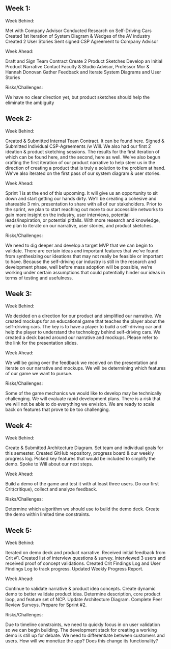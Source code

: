 ## Week 1:

Week Behind:

  Met with Company Advisor
  Conducted Research on Self-Driving Cars
  Created 1st Iteration of System Diagram & Wedges of the AV industry
  Created 2 User Stories
  Sent signed CSP Agreement to Company Advisor

Week Ahead:

  Draft and Sign Team Contract
  Create 2 Product Sketches
  Develop an Initial Product Narrative
  Contact Faculty & Studio Advisor, Professor Mor & Hannah Donovan
  Gather Feedback and Iterate System Diagrams and User Stories

Risks/Challenges:

  We have no clear direction yet, but product sketches should help the eliminate the ambiguity


## Week 2:

Week Behind:

  Created & Submitted Internal Team Contract. It can be found here.
  Signed & Submitted Individual CSP-Agreements /w Will.
  We also had our first 2 ideation & product sketching sessions. The results for the first iteration of which can be found here, and the second, here as well.
  We've also begun crafting the first iteration of our product narrative to help steer us in the direction of creating a product that is truly a solution to the problem at hand.
  We've also iterated on the first pass of our system diagram & user stories.

Week Ahead:

  Sprint 1 is at the end of this upcoming. It will give us an opportunity to sit down and start getting our hands dirty. We'll be creating a cohesive and shareable 3 min. presentation to share with all of our stakeholders.
  Prior to the sprint, we plan to start reaching out more to our accessible networks to gain more insight on the industry, user interviews, potential leads/inspiration, or potential pitfalls.
  With more research and knowledge, we plan to iterate on our narrative, user stories, and product sketches.

Risks/Challenges:

  We need to dig deeper and develop a target MVP that we can begin to validate. There are certain ideas and important features that we've found from synthesizing our ideations that may not really be feasible or important to have.
  Because the self-driving car industry is still in the research and development phase, well before mass adoption will be possible, we're working under certain assumptions that could potentially hinder our ideas in terms of testing and usefulness.


## Week 3:

Week Behind:

  We decided on a direction for our product and simplified our narrative.
  We created mockups for an educational game that teaches the player about the self-driving cars. The key is to have a player to build a self-driving car and help the player to understand the technology behind self-driving cars.
  We created a deck based around our narrative and mockups. Please refer to the link for the presentation slides.

Week Ahead:

  We will be going over the feedback we received on the presentation and iterate on our narrative and mockups.
  We will be determining which features of our game we want to pursue.

Risks/Challenges:

  Some of the game mechanics we would like to develop may be technically challenging. We will evaluate rapid development plans.
  There is a risk that we will not be able to do everything we envision. We are ready to scale back on features that prove to be too challenging.


## Week 4:

Week Behind:

  Create & Submitted Architecture Diagram.
  Set team and individual goals for this semester.
  Created GitHub repository, progress board & our weekly progress log.
  Picked key features that would be included to simplify the demo.
  Spoke to Will about our next steps.


Week Ahead:

  Build a demo of the game and test it with at least three users.
  Do our first Crit(critique), collect and analyze feedback.


Risks/Challenges:

  Determine which algorithm we should use to build the demo deck.
  Create the demo within limited time constraints.


## Week 5:

Week Behind:

  Iterated on demo deck and product narrative.
  Received initial feedback from Crit #1.
  Created list of interview questions & survey.
  Interviewed 3 users and received proof of concept validations.
  Created Crit Findings Log and User Findings Log to track progress.
  Updated Weekly Progress Report.


Week Ahead:

  Continue to validate narrative & product idea concepts.
  Create dynamic demo to better validate product idea.
  Determine description, core product loop, and feature set of NCP.
  Update Architecture Diagram.
  Complete Peer Review Surveys.
  Prepare for Sprint #2.


Risks/Challenges:

  Due to timeline constraints, we need to quickly focus in on user validation so we can begin building.
  The development stack for creating a working demo is still up for debate.
  We need to differentiate between customers and users. How will we monetize the app? Does this change its functionality?
